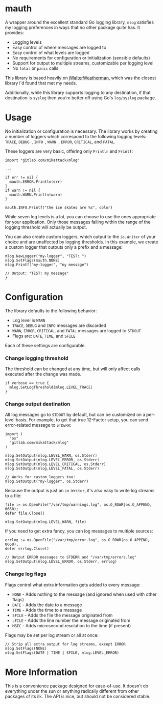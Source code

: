 # mauth

A wrapper around the excellent standard Go logging library, `mlog` satisfies my logging preferences in ways that no other package quite has.  It provides:

- Logging levels
- Easy control of where messages are logged to
- Easy control of what levels are logged
- No requirements for configuration or initialization (sensible defaults)
- Support for output to multiple streams, customizable per logging level
- No `fatal` or `panic` calls

This library is based heavily on [jWalterWeatherman](https://github.com/spf13/jWalterWeatherman),
which was the closest library I'd found that met my needs.

Additionally, while this library supports logging to any destination, if that destination is `syslog` then you're better off using Go's `log/syslog` package.


# Usage

No initialization or configuration is necessary.  The library works by creating a number of loggers which correspond to the following logging levels: `TRACE`, `DEBUG `, `INFO `, `WARN `, `ERROR`, `CRITICAL`, and `FATAL`.

These loggers are very basic, offering only `Println` and `Printf`:

```
import "gitlab.com/mikattack/mlog"

...

if err != nil {
  mauth.ERROR.Println(err)
}
if warn != nil {
  mauth.WARN.Println(warn)
}

mauth.INFO.Printf("the ice skates are %s", color)
```

While seven log levels is a lot, you can choose to use the ones appropriate for your application. Only those messages falling within the range of the logging threshold will actually be output.

You can also create custom loggers, which output to the `io.Writer` of your choice and are unaffected by logging thresholds. In this example, we create a custom logger that outputs
only a prefix and a message:

```
mlog.NewLogger("my-logger", "TEST: ")
mlog.SetFlags(mauth.NONE)
mlog.Printf("my-logger", "my message")

// Output: "TEST: my message"
}
```


# Configuration

The library defaults to the following behavior:

- Log level is `WARN`
- `TRACE`, `DEBUG` and `INFO` messages are discarded
- `WARN`, `ERROR`, `CRITICAL`, and `FATAL` messages are logged to `STDOUT`
- Flags are: `DATE`, `TIME`, and `SFILE`

Each of these settings are configurable.

### Change logging threshold

The threshold can be changed at any time, but will only affect calls executed after the change was made.

```
if verbose == true {
  mlog.SetLogThreshold(mlog.LEVEL_TRACE)
}
```

### Change output destination

All log messages go to `STDOUT` by default, but can be customized on a per-level basis.  For example, to get that true 12-Factor setup, you can send error-related message to `STDERR`:

```
import (
  "os"
  "gitlab.com/mikattack/mlog"
)

mlog.SetOutput(mlog.LEVEL_WARN, os.Stderr)
mlog.SetOutput(mlog.LEVEL_ERROR, os.Stderr)
mlog.SetOutput(mlog.LEVEL_CRITICAL, os.Stderr)
mlog.SetOutput(mlog.LEVEL_FATAL, os.Stderr)

// Works for custom loggers too!
mlog.SetOutput("my-logger", os.Stderr)
```

Because the output is just an `io.Writer`, it's also easy to write log streams to a file:

```
file := os.OpenFile("/var/tmp/warnings.log", os.O_RDWR|os.O_APPEND, 0660);
defer file.Close()

mlog.SetOutput(mlog.LEVEL_WARN, file)
```

If you need to get extra fancy, you can log messages to multiple sources:

```
errlog := os.OpenFile("/var/tmp/error.log", os.O_RDWR|os.O_APPEND, 0660);
defer errlog.Close()

// Output ERROR messages to STDERR and "/var/tmp/errors.log"
mlog.SetOutput(mlog.LEVEL_ERROR, os.Stderr, errlog)
```

### Change log flags

Flags control what extra information gets added to every message:

- `NONE` - Adds nothing to the message (and ignored when used with other flags)
- `DATE` - Adds the date to a message
- `TIME` - Adds the time to a message
- `SFILE` - Adds the file the message originated from
- `LFILE` - Adds the line number the message originated from
- `MSEC` - Adds microsecond resolution to the time (if present)

Flags may be set per log stream or all at once:

```
// Strip all extra output for log streams, except ERROR
mlog.SetFlags(NONE)
mlog.SetFlags(DATE | TIME | SFILE, mlog.LEVEL_ERROR)
```


# More Information

This is a convenience package designed for ease-of-use.  It doesn't do everything under the sun or anything radically different from other packages of its ilk.  The API is nice, but should not be considered stable.

